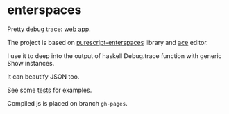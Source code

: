 # enterspaces

Pretty debug trace: [web app](https://eapunk.github.io/enterspaces/).

The project is based on [purescript-enterspaces](https://github.com/eapunk/purescript-enterspaces) library
and [ace](https://github.com/ajaxorg/ace) editor.

I use it to deep into the output of haskell Debug.trace function with generic Show instances.

It can beautify JSON too.

See some [tests](https://github.com/eapunk/purescript-enterspaces/blob/master/test/Text/Show/Pretty.purs) for examples.

Compiled js is placed on branch `gh-pages`.
